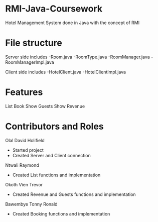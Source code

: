 # RMI-Java-Coursework
Hotel Management System done in  Java with the concept of RMI 

# File structure
Server side includes
 -Room.java
 -RoomType.java
 -RoomManager.java
 -RoomManagerImpl.java

Client side includes
 -HotelClient.java
 -HotelClientImpl.java

# Features
List
Book
Show Guests
Show Revenue

# Contributors and Roles
Olal David Holifield
 - Started project
 - Created Server and Client connection

Ntwali Raymond
 - Created List functions and implementation

Okoth Vien Trevor
 - Created Revenue and Guests functions and implementation

Bawembye Tonny Ronald
 - Created Booking functions and implementation
